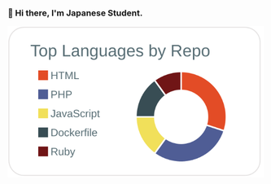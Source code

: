 ### 👋 Hi there, I'm Japanese Student.
[![](https://raw.githubusercontent.com/Ichigo-dev/Ichigo-dev/master/profile-summary-card-output/default/1-repos-per-language.svg)](https://github.com/vn7n24fzkq/github-profile-summary-cards)
